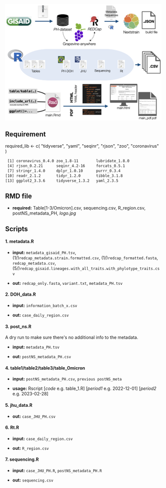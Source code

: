 ![](demo.png)

## Requirement

required_lib <- c( "tidyverse", "yaml", "seqinr", "rjson", "zoo", "coronavirus" )


```
 [1] coronavirus_0.4.0 zoo_1.8-11        lubridate_1.8.0  
 [4] rjson_0.2.21      seqinr_4.2-16     forcats_0.5.1    
 [7] stringr_1.4.0     dplyr_1.0.10      purrr_0.3.4      
[10] readr_2.1.2       tidyr_1.2.0       tibble_3.1.8     
[13] ggplot2_3.3.6     tidyverse_1.3.2   yaml_2.3.5 
```


## RMD file

- __required:__ Table[1-3/Omicron].csv, sequencing.csv, R_region.csv, postNS_metadata_PH, _logo.jpg_



## Scripts


#### 1. metadata.R 



- __input:__ `metadata_gisaid_PH.tsv`, (1/)`redcap_metadata.strain.formatted.csv`, (1/)`redcap_formatted.fasta`, `redcap_metadata.csv`, (5/)`redcap_gisaid.lineages.with_all_traits.with_phylotype_traits.csv`

- __out:__ `redcap_only.fasta`, `variant.txt`, `metadata_PH.tsv`
 

#### 2. DOH_data.R

- __input:__ `information_batch_x.csv`

- __out:__ `case_daily_region.csv`



#### 3. post_ns.R

A dry run to make sure there's no additional info to the metadata. 

- __input:__ `metadata_PH.tsv`

- __out:__ `postNS_metadata_PH.csv`



#### 4. table1/table2/table3/table_Omicron

- __input:__ `postNS_metadata_PH.csv`, `previous postNS_meta`

- __usage:__ Rscript [_code_ e.g. table_1.R] [_period1_ e.g. 2022-12-01] [_period2_ e.g. 2023-02-28]



#### 5. jhu_data.R

- __out:__ `case_JHU_PH.csv`



#### 6. Rt.R

- __input:__ `case_daily_region.csv`

- __out:__ `R_region.csv`


#### 7. sequencing.R

- __input:__ `case_JHU_PH.R`, `postNS_metadata_PH.R`

- __out:__ `sequencing.csv`


